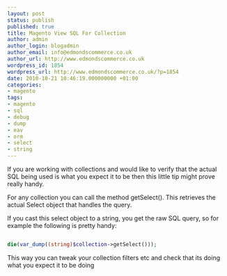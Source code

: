 ```yaml
---
layout: post
status: publish
published: true
title: Magento View SQL For Collection
author: admin
author_login: blogadmin
author_email: info@edmondscommerce.co.uk
author_url: http://www.edmondscommerce.co.uk
wordpress_id: 1854
wordpress_url: http://www.edmondscommerce.co.uk/?p=1854
date: 2010-10-21 10:46:19.000000000 +01:00
categories:
- magento
tags:
- magento
- sql
- debug
- dump
- eav
- orm
- select
- string
---
```

If you are working with collections and would like to verify that the actual SQL being used is what you expect it to be then this little tip might prove really handy.

For any collection you can call the method getSelect(). This retrieves the actual Select object that handles the query.

If you cast this select object to a string, you get the raw SQL query, so for example the following is pretty handy:

```php

die(var_dump((string)$collection->getSelect()));

```

This way you can tweak your collection filters etc and check that its doing what you expect it to be doing
